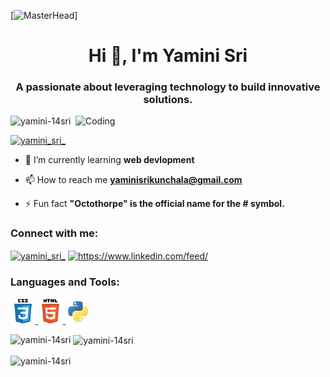 [![MasterHead](https://user-images.githubusercontent.com/102985224/211582827-8fd748d6-9181-4c5f-a620-76168b861a4d.gif)]
<h1 align="center">Hi 👋, I'm Yamini Sri</h1>
<h3 align="center">A passionate about leveraging technology to build innovative solutions.</h3>
<img align="right" alt="Coding"  width="400" src="https://encrypted-tbn0.gstatic.com/images?q=tbn:ANd9GcSul2xsoMWnHckE4Uw49QeKoB9JDzCL2kJdMA&s">

<p align="left"> <img src="https://komarev.com/ghpvc/?username=yamini-14sri&label=Profile%20views&color=0e75b6&style=flat" alt="yamini-14sri" /> </p>

<p align="left"> <a href="https://twitter.com/yamini_sri_" target="blank"><img src="https://img.shields.io/twitter/follow/yamini_sri_?logo=twitter&style=for-the-badge" alt="yamini_sri_" /></a> </p>

- 🌱 I’m currently learning **web devlopment**

- 📫 How to reach me **yaminisrikunchala@gmail.com**

- ⚡ Fun fact **"Octothorpe" is the official name for the # symbol.**

<h3 align="left">Connect with me:</h3>
<p align="left">
<a href="https://twitter.com/yamini_sri_" target="blank"><img align="center" src="https://raw.githubusercontent.com/rahuldkjain/github-profile-readme-generator/master/src/images/icons/Social/twitter.svg" alt="yamini_sri_" height="30" width="40" /></a>
<a href="https://linkedin.com/in/https://www.linkedin.com/feed/" target="blank"><img align="center" src="https://raw.githubusercontent.com/rahuldkjain/github-profile-readme-generator/master/src/images/icons/Social/linked-in-alt.svg" alt="https://www.linkedin.com/feed/" height="30" width="40" /></a>
</p>

<h3 align="left">Languages and Tools:</h3>
<p align="left"> <a href="https://www.w3schools.com/css/" target="_blank" rel="noreferrer"> <img src="https://raw.githubusercontent.com/devicons/devicon/master/icons/css3/css3-original-wordmark.svg" alt="css3" width="40" height="40"/> </a> <a href="https://www.w3.org/html/" target="_blank" rel="noreferrer"> <img src="https://raw.githubusercontent.com/devicons/devicon/master/icons/html5/html5-original-wordmark.svg" alt="html5" width="40" height="40"/> </a> <a href="https://www.python.org" target="_blank" rel="noreferrer"> <img src="https://raw.githubusercontent.com/devicons/devicon/master/icons/python/python-original.svg" alt="python" width="40" height="40"/> </a> </p>

<p><img align="left" src="https://github-readme-stats.vercel.app/api/top-langs?username=yamini-14sri&show_icons=true&locale=en&layout=compact" alt="yamini-14sri" /></p>

<p>&nbsp;<img align="center" src="https://github-readme-stats.vercel.app/api?username=yamini-14sri&show_icons=true&locale=en" alt="yamini-14sri" /></p>

<p><img align="center" src="https://github-readme-streak-stats.herokuapp.com/?user=yamini-14sri&" alt="yamini-14sri" /></p>

